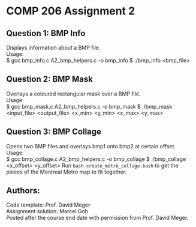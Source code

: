 # COMP 206 Assignment 2

## Question 1: BMP Info
Displays information about a BMP file.  
Usage:  
    $ gcc bmp_info.c A2_bmp_helpers.c -o bmp_info
    $ ./bmp_info <bmp_file>

## Question 2: BMP Mask
Overlays a coloured rectangular mask over a BMP file.  
Usage:  
    $ gcc bmp_mask.c A2_bmp_helpers.c -o bmp_mask
    $ ./bmp_mask <input_file> <output_file> <x_min> <y_min> <x_max> <y_max> <red> <green> <blue>

## Question 3: BMP Collage 
Opens two BMP files and overlays bmp1 onto bmp2 at certain offset.  
Usage:  
    $ gcc bmp_collage.c A2_bmp_helpers.c -o bmp_collage
    $ ./bmp_collage <bmp1> <bmp2> <output> <x_offset> <y_offset>
Run `bash create_metro_collage.bash` to get the pieces of the Montreal Metro map to fit together.

## Authors:  
Code template: Prof. David Meger  
Assignment solution: Marcel Goh  
Posted after the course end date with permission from Prof. David Meger.
